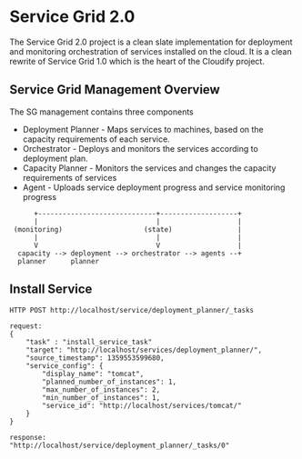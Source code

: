 Service Grid 2.0
================

The Service Grid 2.0 project is a clean slate implementation for deployment and monitoring orchestration of services installed on the cloud.
It is a clean rewrite of Service Grid 1.0 which is the heart of the Cloudify project.

Service Grid Management Overview
--------------------------------
The SG management contains three components

* Deployment Planner - Maps services to machines, based on the capacity requirements of each service.
* Orchestrator - Deploys and monitors the services according to deployment plan.
* Capacity Planner - Monitors the services and changes the capacity requirements of services
* Agent - Uploads service deployment progress and service monitoring progress

```
      +-----------------------------+-------------------+ 
      |                             |                   |
 (monitoring)                    (state)                |
      |                             |                   |
      V                             V                   |
  capacity --> deployment --> orchestrator --> agents --+
  planner      planner

```

Install Service
---------------
```
HTTP POST http://localhost/service/deployment_planner/_tasks

request:
{
    "task" : "install_service_task"
    "target": "http://localhost/services/deployment_planner/",
    "source_timestamp": 1359553599680,
    "service_config": {
        "display_name": "tomcat",
        "planned_number_of_instances": 1,
        "max_number_of_instances": 2,
        "min_number_of_instances": 1,
        "service_id": "http://localhost/services/tomcat/"
    }
}

response:
"http://localhost/service/deployment_planner/_tasks/0"
```
